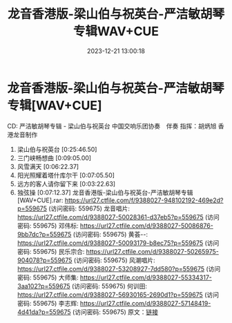 ﻿---
title: 龙音香港版-梁山伯与祝英台-严洁敏胡琴专辑WAV+CUE
date: 2023-12-21 13:00:18
categories: 古典音乐、新世纪、纯音雅乐
tags: 纯音雅乐
---
# 龙音香港版-梁山伯与祝英台-严洁敏胡琴专辑[WAV+CUE]

CD: 严洁敏胡琴专辑 - 梁山伯与祝英台
中国交响乐团协奏　伴奏
指挥：胡炳旭
香港龙音制作
01. 梁山伯与祝英台 [0:25:46.50]
02. 三门峡畅想曲 [0:09:05.00]
03. 风雪满天 [0:06:22.37]
04. 阳光照耀着塔什库尔干 [0:07:05.50]
05. 远方的客人请你留下来 [0:03:22.63]
06. 独弦操 [0:07:12.37]
龙音香港版-梁山伯与祝英台-严洁敏胡琴专辑[WAV+CUE].rar: https://url27.ctfile.com/f/9388027-948102192-469e2d?p=559675
(访问密码: 559675)
龙音唱片: https://url27.ctfile.com/d/9388027-50028361-d37eb5?p=559675
(访问密码: 559675)
邓伟标: https://url27.ctfile.com/d/9388027-50086876-9bb7dc?p=559675
(访问密码: 559675)
黄荟--: https://url27.ctfile.com/d/9388027-50093179-b8ec75?p=559675
(访问密码: 559675)
民乐宗合: https://url27.ctfile.com/d/9388027-50265975-904078?p=559675
(访问密码: 559675)
风潮唱片: https://url27.ctfile.com/d/9388027-53208927-7dd580?p=559675
(访问密码: 559675)
大师集: https://url27.ctfile.com/d/9388027-55334317-3aa102?p=559675
(访问密码: 559675)
何训田: https://url27.ctfile.com/d/9388027-56930165-2690d1?p=559675
(访问密码: 559675)
李志辉: https://url27.ctfile.com/d/9388027-57148419-4d41da?p=559675
(访问密码: 559675)
原文：[链接](https://blog.sina.com.cn/s/blog_1647c7e76010313yk.html)